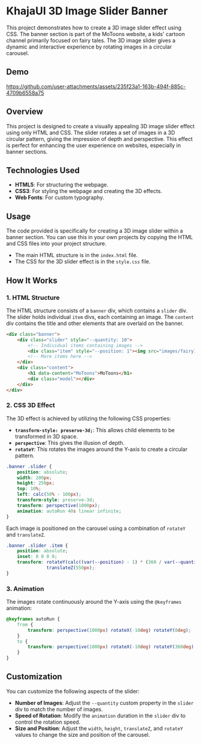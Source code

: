 

# KhajaUI 3D Image Slider Banner

This project demonstrates how to create a 3D image slider effect using CSS. The banner section is part of the MoToons website, a kids' cartoon channel primarily focused on fairy tales. The 3D image slider gives a dynamic and interactive experience by rotating images in a circular carousel.

## Demo



https://github.com/user-attachments/assets/235f23a1-163b-494f-885c-4709b6558a75



## Overview

This project is designed to create a visually appealing 3D image slider effect using only HTML and CSS. The slider rotates a set of images in a 3D circular pattern, giving the impression of depth and perspective. This effect is perfect for enhancing the user experience on websites, especially in banner sections.

## Technologies Used

- **HTML5**: For structuring the webpage.
- **CSS3**: For styling the webpage and creating the 3D effects.
- **Web Fonts**: For custom typography.

## Usage

The code provided is specifically for creating a 3D image slider within a banner section. You can use this in your own projects by copying the HTML and CSS files into your project structure.

- The main HTML structure is in the `index.html` file.
- The CSS for the 3D slider effect is in the `style.css` file.

## How It Works

### 1. **HTML Structure**

The HTML structure consists of a `banner` div, which contains a `slider` div. The slider holds individual `item` divs, each containing an image. The `content` div contains the title and other elements that are overlaid on the banner.

```html
<div class="banner">
    <div class="slider" style="--quantity: 10">
        <!-- Individual items containing images -->
        <div class="item" style="--position: 1"><img src="images/fairy1.jpg" alt=""></div>
        <!-- More items here -->
    </div>
    <div class="content">
        <h1 data-content="MoToons">MoToons</h1>
        <div class="model"></div>
    </div>
</div>
```

### 2. **CSS 3D Effect**

The 3D effect is achieved by utilizing the following CSS properties:

- **`transform-style: preserve-3d;`**: This allows child elements to be transformed in 3D space.
- **`perspective`**: This gives the illusion of depth.
- **`rotateY`**: This rotates the images around the Y-axis to create a circular pattern.

```css
.banner .slider {
    position: absolute;
    width: 200px;
    height: 250px;
    top: 10%;
    left: calc(50% - 100px);
    transform-style: preserve-3d;
    transform: perspective(1000px);
    animation: autoRun 40s linear infinite;
}
```

Each image is positioned on the carousel using a combination of `rotateY` and `translateZ`.

```css
.banner .slider .item {
    position: absolute;
    inset: 0 0 0 0;
    transform: rotateY(calc((var(--position) - 1) * (360 / var(--quantity)) * 1deg))
               translateZ(550px);
}
```

### 3. **Animation**

The images rotate continuously around the Y-axis using the `@keyframes` animation:

```css
@keyframes autoRun {
    from {
        transform: perspective(1000px) rotateX(-10deg) rotateY(0deg);
    }
    to {
        transform: perspective(1000px) rotateX(-10deg) rotateY(360deg);
    }
}
```

## Customization

You can customize the following aspects of the slider:

- **Number of Images**: Adjust the `--quantity` custom property in the `slider` div to match the number of images.
- **Speed of Rotation**: Modify the `animation` duration in the `slider` div to control the rotation speed.
- **Size and Position**: Adjust the `width`, `height`, `translateZ`, and `rotateY` values to change the size and position of the carousel.

